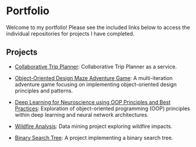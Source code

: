 # Portfolio
Welcome to my portfolio! Please see the included links below to access the individual repositories for projects I have completed.

## Projects
- [Collaborative Trip Planner](https://github.com/sierrareschke/Collaborative-Trip-Planner): Collaborative Trip Planner as a service.
- [Object-Oriented Design Maze Adventure Game](https://github.com/sierrareschke/OOD-Maze-Game): A multi-iteration adventure game focusing on implementing object-oriented design principles and patterns.
- [Deep Learning for Neuroscience using OOP Principles and Best Practices](https://github.com/nolanrbrady/neuro_dl_stats): Exploration of object-oriented programming (OOP) principles within deep learning and neural network architectures.

- [Wildfire Analysis](https://github.com/sierrareschke/Wildfire-Analysis): Data mining project exploring wildfire impacts.
- [Binary Search Tree](https://github.com/sierrareschke/Binary-Search-Tree): A project implementing a binary search tree.


